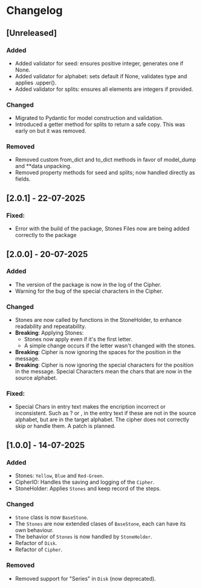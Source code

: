 # Changelog

## [Unreleased]

### Added

- Added validator for seed: ensures positive integer, generates one if None.
- Added validator for alphabet: sets default if None, validates type and applies .upper().
- Added validator for splits: ensures all elements are integers if provided.

### Changed

- Migrated to Pydantic for model construction and validation.
- Introduced a getter method for splits to return a safe copy. This was early on but it was removed.
  
### Removed

- Removed custom from_dict and to_dict methods in favor of model_dump and **data unpacking.
- Removed property methods for seed and splits; now handled directly as fields.


## [2.0.1] - 22-07-2025

### Fixed:
- Error with the build of the package, Stones Files now are being added correctly to the package

## [2.0.0] - 20-07-2025

### Added

- The version of the package is now in the log of the Cipher.
- Warning for the bug of the special characters in the Cipher.

### Changed

- Stones are now called by functions in the StoneHolder, to enhance readability and repeatability.
- **Breaking**: Applying Stones:
  - Stones now apply even if it's the first letter.
  - A simple change occurs if the letter wasn't changed with the stones.
- **Breaking**: Cipher is now ignoring the spaces for the position in the message.
- **Breaking**: Cipher is now ignoring the special characters for the position in the message. Special Characters mean the chars that are now in the source alphabet.

### Fixed:

- Special Chars in entry text makes the encription incorrect or inconsistent. Such as ? or , in the entry text if these are not in the source alphabet, but are in the target alphabet. The cipher does not correctly skip or handle them. A patch is planned.


## [1.0.0] - 14-07-2025

### Added

- Stones: `Yellow`, `Blue` and `Red-Green`.
- CipherIO: Handles the saving and logging of the `Cipher`.
- StoneHolder: Applies `Stones` and keep record of the steps.

### Changed

- `Stone` class is now `BaseStone`.
- The `Stones` are now extended clases of `BaseStone`, each can have its own behaviour.
- The behavior of `Stones` is now handled by `StoneHolder`.
- Refactor of `Disk`.
- Refactor of `Cipher`.

### Removed

- Removed support for "Series" in `Disk` (now deprecated).
